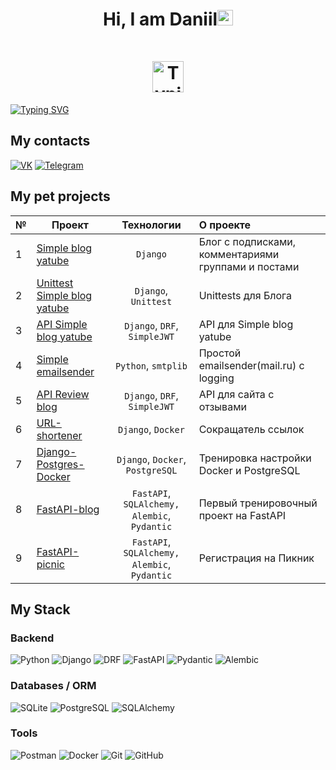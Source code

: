 <h1 align="center">Hi, I am Daniil<img src="https://camo.githubusercontent.com/e8e7b06ecf583bc040eb60e44eb5b8e0ecc5421320a92929ce21522dbc34c891/68747470733a2f2f6d656469612e67697068792e636f6d2f6d656469612f6876524a434c467a6361737252346961377a2f67697068792e676966" height="25px" alt="Typing SVG"/><div style="margin-top: 50px;" ><img src="https://media.giphy.com/media/cmCEsJZHYBPels360q/giphy.gif" height="50px" alt="Typing SVG"/></div></h1>

<a href="https://git.io/typing-svg"><img src="https://readme-typing-svg.herokuapp.com?font=roboto&size=35&duration=3000&pause=2000&color=FFA3F1&center=true&vCenter=true&width=850&height=100&lines=I+am+a+Python+backend+developer" alt="Typing SVG" /></a>


## My contacts

[![VK](https://img.shields.io/badge/-Vkontakte-black?style=for-the-badge&logo=Vk&logoColor=4F7DB3)](https://vk.com/onlypainnogain)
[![Telegram](https://img.shields.io/badge/-Telegram-black?style=for-the-badge&logo=Telegram&logoColor=27A0D9)](https://t.me/vetinary1)


## My pet projects


| № | Проект | Технологии | О проекте |
|----------------|----------------|:---------:|:----------------|
|1| [Simple blog yatube](https://github.com/CodeWormD/yatube_blog)| `Django` | Блог с подписками, комментариями группами и постами |
|2| [Unittest Simple blog yatube](https://github.com/CodeWormD/hw04_tests/tree/master/yatube/posts/tests) | `Django`, `Unittest`| Unittests для Блога |
|3| [API Simple blog yatube](https://github.com/CodeWormD/api_yatube_v2) | `Django`, `DRF`, `SimpleJWT` | API для Simple blog yatube |
|4| [Simple emailsender](https://github.com/CodeWormD/email_sender) | `Python`, `smtplib`| Простой emailsender(mail.ru) с logging |
|5| [API Review blog](https://github.com/CodeWormD/api_yamdb) | `Django`, `DRF`, `SimpleJWT` | API для сайта с отзывами |
|6| [URL-shortener](https://github.com/CodeWormD/Django-Url-Shortener-v2) | `Django`, `Docker` | Сокращатель ссылок |
|7| [Django-Postgres-Docker](https://github.com/CodeWormD/django-postgres-docker-test) | `Django`, `Docker`, `PostgreSQL` | Тренировка настройки Docker и PostgreSQL |
|8| [FastAPI-blog](https://github.com/CodeWormD/FastAPI-blog) | `FastAPI`, `SQLAlchemy,` `Alembic`, `Pydantic` | Первый тренировочный проект на FastAPI |
|9| [FastAPI-picnic](https://github.com/CodeWormD/FastAPI-Picnics) | `FastAPI`, `SQLAlchemy,` `Alembic`, `Pydantic` | Регистрация на Пикник |


## My Stack

### Backend

![Python](https://img.shields.io/badge/-Python-blue?style=for-the-badge&logo=python&logoColor=yellow)
![Django](https://img.shields.io/badge/-Django-0A2E22?style=for-the-badge&logo=django&logoColor=white)
![DRF](https://img.shields.io/badge/-DRF-black?style=for-the-badge&logo=django&logoColor=white)
![FastAPI](https://img.shields.io/badge/-FastAPI-009688?style=for-the-badge&logo=FastAPI&logoColor=white)
![Pydantic](https://img.shields.io/badge/-Pydantic-ADDCB8?style=for-the-badge&logo=Pydantic&logoColor=white)
![Alembic](https://img.shields.io/badge/-Alembic-76534C?style=for-the-badge&logo=Alembic&logoColor=white)

### Databases / ORM

![SQLite](https://img.shields.io/badge/-SQLite-2990D2?style=for-the-badge&logo=SQLite&logoColor=white)
![PostgreSQL](https://img.shields.io/badge/-PostgreSQL-003C57?style=for-the-badge&logo=PostgreSQL&logoColor=white)
![SQLAlchemy](https://img.shields.io/badge/-SQLAlchemy-EBBC75?style=for-the-badge&logoColor=white)

### Tools

![Postman](https://img.shields.io/badge/-Postman-orange?style=for-the-badge&logo=Postman&logoColor=white)
![Docker](https://img.shields.io/badge/-Docker-2C97E9?style=for-the-badge&logo=Docker&logoColor=white)
![Git](https://img.shields.io/badge/-Git-black?style=for-the-badge&logo=Git&logoColor=orange)
![GitHub](https://img.shields.io/badge/-GitHub-363636?style=for-the-badge&logo=GitHub&logoColor=orange)

